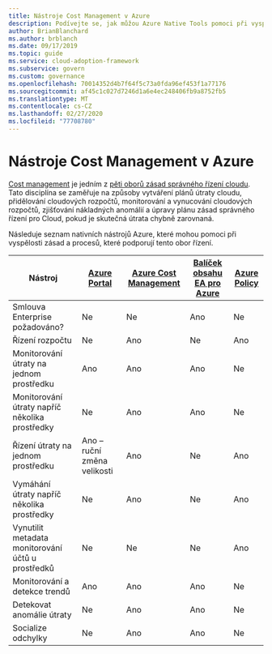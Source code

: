 ```yaml
---
title: Nástroje Cost Management v Azure
description: Podívejte se, jak můžou Azure Native Tools pomoci při vyspělých zásadách a procesech, které podporují obor zásad správného řízení Cost Management.
author: BrianBlanchard
ms.author: brblanch
ms.date: 09/17/2019
ms.topic: guide
ms.service: cloud-adoption-framework
ms.subservice: govern
ms.custom: governance
ms.openlocfilehash: 70014352d4b7f64f5c73a0fda96ef453f1a77176
ms.sourcegitcommit: af45c1c027d7246d1a6e4ec248406fb9a8752fb5
ms.translationtype: MT
ms.contentlocale: cs-CZ
ms.lasthandoff: 02/27/2020
ms.locfileid: "77708780"
---
```

# <a name="cost-management-tools-in-azure"></a>Nástroje Cost Management v Azure

[Cost management](./index.md) je jedním z [pěti oborů zásad správného řízení cloudu](../governance-disciplines.md). Tato disciplína se zaměřuje na způsoby vytváření plánů útraty cloudu, přidělování cloudových rozpočtů, monitorování a vynucování cloudových rozpočtů, zjišťování nákladných anomálií a úpravy plánu zásad správného řízení pro Cloud, pokud je skutečná útrata chybně zarovnaná.

Následuje seznam nativních nástrojů Azure, které mohou pomoci při vyspělosti zásad a procesů, které podporují tento obor řízení.

| Nástroj | [Azure Portal](https://azure.microsoft.com/features/azure-portal)  | [Azure Cost Management](https://docs.microsoft.com/azure/cost-management/overview-cost-mgt)  | [Balíček obsahu EA pro Azure](https://docs.microsoft.com/power-bi/service-connect-to-azure-enterprise)  | [Azure Policy](https://docs.microsoft.com/azure/governance/policy/overview) |
|---------|---------|---------|---------|---------|
|Smlouva Enterprise požadováno?     | Ne         | Ne         | Ano         | Ne         |
|Řízení rozpočtu     | Ne         | Ano         | Ne         | Ano         |
|Monitorování útraty na jednom prostředku    | Ano         | Ano         | Ano         | Ne         |
|Monitorování útraty napříč několika prostředky    | Ne         | Ano        | Ano         | Ne         |
|Řízení útraty na jednom prostředku     | Ano – ruční změna velikosti         | Ano         | Ne         | Ano         |
|Vymáhání útraty napříč několika prostředky    | Ne         | Ano         | Ne         | Ano         |
|Vynutilit metadata monitorování účtů u prostředků    | Ne         | Ne         | Ne         | Ano         |
|Monitorování a detekce trendů     | Ano          | Ano        | Ano         | Ne         |
|Detekovat anomálie útraty     | Ne         | Ano        | Ano         | Ne        |
|Socialize odchylky     | Ne        | Ano        | Ano        | Ne        |
